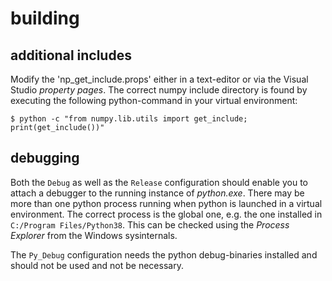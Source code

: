 # building

## additional includes

Modify the 'np_get_include.props' either in a text-editor or via the 
Visual Studio *property pages*. The correct numpy include directory
is found by executing the following python-command in your virtual 
environment:

```
$ python -c "from numpy.lib.utils import get_include; print(get_include())"
```

## debugging

Both the `Debug` as well as the `Release` configuration should enable
you to attach a debugger to the running instance of *python.exe*. There
may be more than one python process running when python is launched in 
a virtual environment. The correct process is the global one, e.g. the
one installed in `C:/Program Files/Python38`. This can be checked using
the *Process Explorer* from the Windows sysinternals.

The `Py_Debug` configuration needs the python debug-binaries installed
and should not be used and not be necessary.

